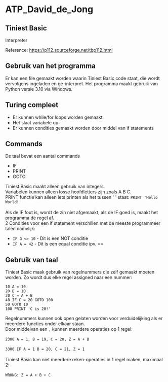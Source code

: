 # ATP_David_de_Jong

## Tiniest Basic

Interpreter

Reference: https://p112.sourceforge.net/tbp112.html


## Gebruik van het programma

Er kan een file gemaakt worden waarin Tiniest Basic code staat, die wordt vervolgens ingeladen en ge-interpret.
Het programma maakt gebruik van Python versie 3.10 via Windows.

## Turing compleet

- Er kunnen while/for loops worden gemaakt.
- Het slaat variabele op
- Er kunnen condities gemaakt worden door middel van if statements

## Commands

De taal bevat een aantal commands

- IF
- PRINT
- GOTO

Tiniest Basic maakt alleen gebruik van integers.<br />
Variabelen kunnen alleen losse hoofdletters zijn zoals A B C. <br />
PRINT functie kan alleen iets printen als het tussen ' ' staat: `PRINT 'Hello World!'`<br /><br />
Als de IF fout is, wordt de zin niet afgemaakt, als de IF goed is, maakt het programma de regel af.<br />
2 Condities voor een if statement verschillen met de meeste programmeer talen namelijk:
- `IF G <> 10` - Dit is een NOT conditie
- `IF A = 42` - Dit is een equal conditie ipv. ==

## Gebruik van taal

Tiniest Basic maak gebruik van regelnummers die zelf gemaakt moeten worden. Zo wordt dus elke regel assigned naar een nummer:<br />
```
10 A = 10
20 B = 10
30 C = A + B
40 IF C = 20 GOTO 100
50 GOTO 10
100 PRINT 'C is 20!'
```
Regelnummers kunnen ook open gelaten worden voor verduidelijking als er meerdere functies onder elkaar staan.<br />
Door middelvan een `,` kunnen meerdere operaties op 1 regel:<br /><br />
`2300 A = 1, B = 19, C = 20, Z = A + B`<br /><br />
`3300 IF A = 1 B = 20, C = 21, Z = 1`<br /><br />
Tiniest Basic kan niet meerdere reken-operaties in 1 regel maken, maximaal 2:<br /><br />
`WRONG: Z = A + B + C`
